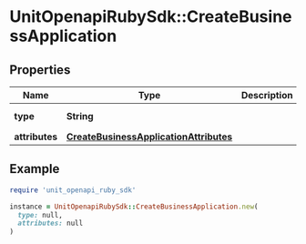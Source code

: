 # UnitOpenapiRubySdk::CreateBusinessApplication

## Properties

| Name | Type | Description | Notes |
| ---- | ---- | ----------- | ----- |
| **type** | **String** |  | [default to &#39;businessApplication&#39;] |
| **attributes** | [**CreateBusinessApplicationAttributes**](CreateBusinessApplicationAttributes.md) |  |  |

## Example

```ruby
require 'unit_openapi_ruby_sdk'

instance = UnitOpenapiRubySdk::CreateBusinessApplication.new(
  type: null,
  attributes: null
)
```

